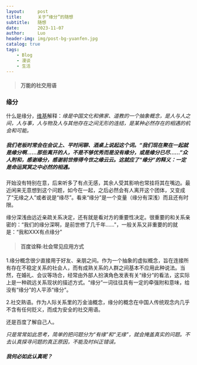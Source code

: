 ```yaml
---
layout:     post
title:      关于“缘分”的随想
subtitle:   随想
date:       2023-11-07
author:     Luo
header-img: img/post-bg-yuanfen.jpg  
catalog: true
tags:
    - Blog
    - 漫谈
    - 生活
---
```


> #### **万能的社交用语**

### 缘分

什么是缘分，[维基](https://zh.wikipedia.org/wiki/%E7%B7%A3%E5%88%86)解释：*缘是中国文化和佛家、道教的一个抽象概念，是人与人之间，人与事，人与物及人与其他存在之间无形的连结，是某种必然存在的相遇的机会和可能。*

##### 我们老板时常会在会议上、平时闲聊、酒桌上说起这个词。“我们现在聚在一起就是缘分啊......那些离开的人，不是不够优秀而是没有缘分，或是缘分已尽......”众人附和，感谢缘分，感谢前世修得今世之缘云云。这就应了“缘分”的释义：一定是命运冥冥之中必然的相遇。

开始没有特别在意，后来听多了有点无感，其余人受其影响也常挂将其在嘴边。最近闲来无意想到这个问题，如今在一起，之后必然会有人离开这个团体，又变成了“无缘之人”或者说是“缘尽”。看来“缘分”是一个变量（缘分有深浅）而且还有时限。

缘分深浅由远近亲疏关系决定，还有就是看对方的重要性决定。很重要的和关系亲密的：“我们的缘分深啊，是前世修了几千年......"，一般关系又非重要的的就是：“我和XXX有点缘分”

> #### 百度诠释:社会常见应用方式
1.缘分概念很少直接用于好友、亲朋之间。作为一个抽象的虚拟概念，旨在连接所有存在不稳定关系的社会人，而有成熟关系的人群之间基本不应用此种说法。当然，在婚礼、会议等场合，经常由外部人扮演角色发表有关“缘分”的看法，这实际上是一种疏远关系现状的描述方式。“缘分”一词往往具有一定的牵强附和意味，给没有“缘分”的人平添“缘分”。

2.社交熟语。作为人际关系里的万金油概念，缘分的概念在中国人传统观念内几乎不含有任何贬义，而成为安全的社交用语。

还是百度了解自己人。

*只是常常如此思考，简单的把问题分为“有缘”和“无缘”，就会掩盖真实的问题。不去认真探寻问题的真正原因，不能及时纠正错误。*

##### *我何必如此认真呢？*
